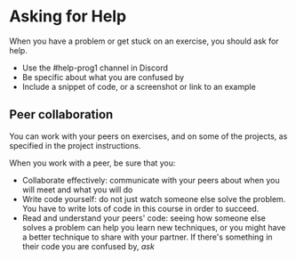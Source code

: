 # Asking for Help

When you have a problem or get stuck on an exercise, you should ask for help.

* Use the #help-prog1 channel in Discord
* Be specific about what you are confused by
* Include a snippet of code, or a screenshot or link to an example

## Peer collaboration

You can work with your peers on exercises, and on some of the projects, as
specified in the project instructions.

When you work with a peer, be sure that you:

* Collaborate effectively: communicate with your peers about when you will meet
    and what you will do
* Write code yourself: do not just watch someone else solve the problem. You
    have to write lots of code in this course in order to succeed.
* Read and understand your peers' code: seeing how someone else solves a problem
    can help you learn new techniques, or you might have a better technique to
    share with your partner. If there's something in their code you are confused
    by, _ask_
